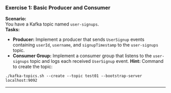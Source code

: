 ### **Exercise 1: Basic Producer and Consumer**
**Scenario:**  
You have a Kafka topic named `user-signups`.  
**Tasks:**  
- **Producer:** Implement a producer that sends `UserSignup` events containing `userId`, `username`, and `signupTimestamp` to the `user-signups` topic.
- **Consumer Group:** Implement a consumer group that listens to the `user-signups` topic and logs each received `UserSignup` event.
**Hint:**
Command to create the topic:
```console
./kafka-topics.sh --create --topic test01 --bootstrap-server localhost:9092
```
---
